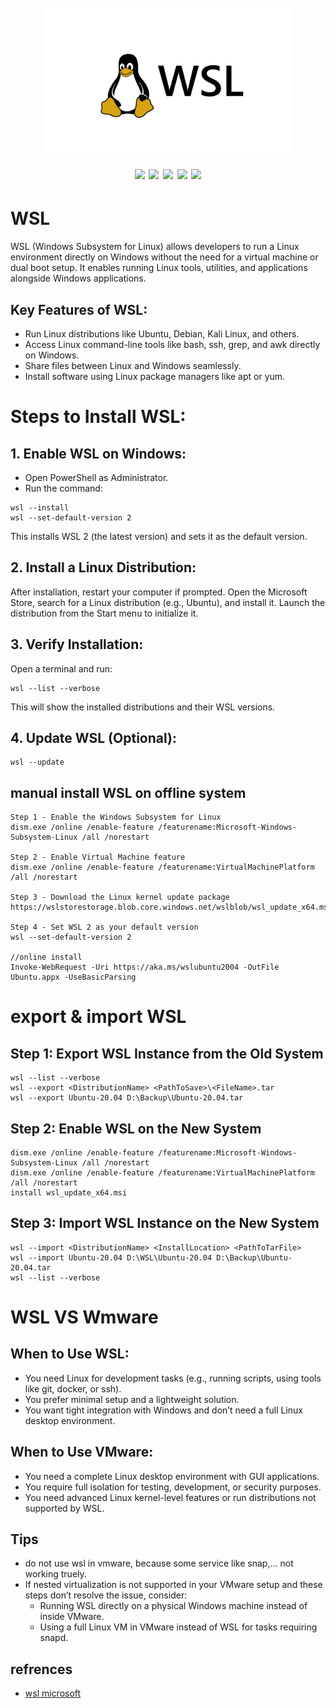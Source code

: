 <h1 align="center">
  <br>
  <a href=""><img src="/img/logo.webp" alt="" width="400px;"></a>
  <br>
  <img src="https://img.shields.io/badge/PRs-welcome-blue">
  <img src="https://img.shields.io/github/last-commit/kh4sh3i/WSL">
  <img src="https://img.shields.io/github/commit-activity/m/kh4sh3i/WSL">
  <a href="https://twitter.com/intent/follow?screen_name=kh4sh3i_"><img src="https://img.shields.io/twitter/follow/kh4sh3i_?style=flat&logo=twitter"></a>
  <a href="https://github.com/kh4sh3i"><img src="https://img.shields.io/github/stars/kh4sh3i?style=flat&logo=github"></a>
</h1>

# WSL
WSL (Windows Subsystem for Linux) allows developers to run a Linux environment directly on Windows without the need for a virtual machine or dual boot setup. It enables running Linux tools, utilities, and applications alongside Windows applications.

## Key Features of WSL:
* Run Linux distributions like Ubuntu, Debian, Kali Linux, and others.
* Access Linux command-line tools like bash, ssh, grep, and awk directly on Windows.
* Share files between Linux and Windows seamlessly.
* Install software using Linux package managers like apt or yum.



# Steps to Install WSL:
## 1. Enable WSL on Windows:

* Open PowerShell as Administrator.
* Run the command:
```
wsl --install
wsl --set-default-version 2
```

This installs WSL 2 (the latest version) and sets it as the default version.


## 2. Install a Linux Distribution:

After installation, restart your computer if prompted.
Open the Microsoft Store, search for a Linux distribution (e.g., Ubuntu), and install it.
Launch the distribution from the Start menu to initialize it.

## 3. Verify Installation:

Open a terminal and run:
```
wsl --list --verbose
```

This will show the installed distributions and their WSL versions.

## 4. Update WSL (Optional):
```
wsl --update
```

## manual install WSL on offline system
```
Step 1 - Enable the Windows Subsystem for Linux
dism.exe /online /enable-feature /featurename:Microsoft-Windows-Subsystem-Linux /all /norestart

Step 2 - Enable Virtual Machine feature
dism.exe /online /enable-feature /featurename:VirtualMachinePlatform /all /norestart

Step 3 - Download the Linux kernel update package
https://wslstorestorage.blob.core.windows.net/wslblob/wsl_update_x64.msi

Step 4 - Set WSL 2 as your default version
wsl --set-default-version 2

//online install 
Invoke-WebRequest -Uri https://aka.ms/wslubuntu2004 -OutFile Ubuntu.appx -UseBasicParsing
```

# export & import WSL


## Step 1: Export WSL Instance from the Old System
```
wsl --list --verbose
wsl --export <DistributionName> <PathToSave>\<FileName>.tar
wsl --export Ubuntu-20.04 D:\Backup\Ubuntu-20.04.tar
```


## Step 2: Enable WSL on the New System
```
dism.exe /online /enable-feature /featurename:Microsoft-Windows-Subsystem-Linux /all /norestart
dism.exe /online /enable-feature /featurename:VirtualMachinePlatform /all /norestart
install wsl_update_x64.msi
```


## Step 3: Import WSL Instance on the New System
```
wsl --import <DistributionName> <InstallLocation> <PathToTarFile>
wsl --import Ubuntu-20.04 D:\WSL\Ubuntu-20.04 D:\Backup\Ubuntu-20.04.tar
wsl --list --verbose
```

# WSL VS Wmware
## When to Use WSL:
* You need Linux for development tasks (e.g., running scripts, using tools like git, docker, or ssh).
* You prefer minimal setup and a lightweight solution.
* You want tight integration with Windows and don’t need a full Linux desktop environment.
## When to Use VMware:
* You need a complete Linux desktop environment with GUI applications.
* You require full isolation for testing, development, or security purposes.
* You need advanced Linux kernel-level features or run distributions not supported by WSL.


## Tips
* do not use wsl in vmware, because some service like snap,... not working truely.
* If nested virtualization is not supported in your VMware setup and these steps don’t resolve the issue, consider:
  * Running WSL directly on a physical Windows machine instead of inside VMware.
  * Using a full Linux VM in VMware instead of WSL for tasks requiring snapd.


## refrences
* [wsl microsoft](https://learn.microsoft.com/en-us/windows/wsl/install-manual)

